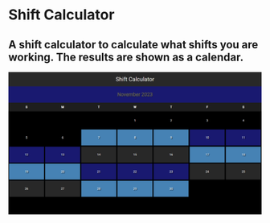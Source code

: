 # Shift Calculator
## A shift calculator to calculate what shifts you are working. The results are shown as a calendar.
<img src="Screenshot.png" alt="screenshot">

